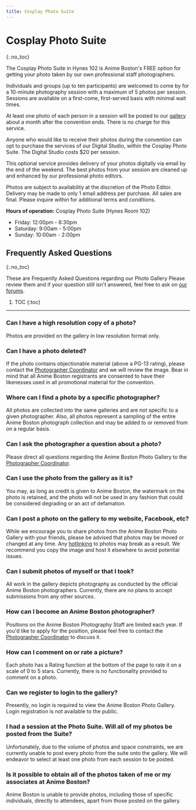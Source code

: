 ```yaml
---
title: Cosplay Photo Suite
---
```

# Cosplay Photo Suite
{:.no_toc}

The Cosplay Photo Suite in Hynes 102 is Anime Boston's FREE option for getting your photo taken by our own professional staff photographers.

Individuals and groups (up to ten participants) are welcomed to come by for a 10-minute photography session with a maximum of 5 photos per session. Sessions are available on a first-come, first-served basis with minimal wait times.

At least one photo of each person in a session will be posted to our [gallery](http://gallery.animeboston.com) about a month after the convention ends. There is no charge for this service.

Anyone who would like to receive their photos during the convention can opt to purchase the services of our Digital Studio, within the Cosplay Photo Suite. The Digital Studio costs $20 per session.

This optional service provides delivery of your photos digitally via email by the end of the weekend. The best photos from your session are cleaned up and enhanced by our professional photo editors.

Photos are subject to availability at the discretion of the Photo Editor. Delivery may be made to only 1 email address per purchase. All sales are final. Please inquire within for additional terms and conditions.

**Hours of operation:** Cosplay Photo Suite (Hynes Room 102)
* Friday: 12:00pm - 8:30pm
* Saturday: 9:00am - 5:00pm
* Sunday: 10:00am - 2:00pm

## Frequently Asked Questions
{:.no_toc}

These are Frequently Asked Questions regarding our Photo Gallery  Please review them and if your question still isn't answered, feel free to ask on [our forums](https://forums.animeboston.com).

1. TOC
{:toc}

---

### Can I have a high resolution copy of a photo?
Photos are provided on the gallery in low resolution format only.

### Can I have a photo deleted?
If the photo contains objectionable material (above a PG-13 rating), please contact the [Photographer Coordinator](/about/contact/81) and we will review the image. Bear in mind that all Anime Boston registrants are consented to have their likenesses used in all promotional material for the convention.

### Where can I find a photo by a specific photographer?
All photos are collected into the same galleries and are not specific to a given photographer. Also, all photos represent a sampling of the entire Anime Boston photograph collection and may be added to or removed from on a regular basis.

### Can I ask the photographer a question about a photo?
Please direct all questions regarding the Anime Boston Photo Gallery to the [Photographer Coordinator](/about/contact/81).

### Can I use the photo from the gallery as it is?
You may, as long as credit is given to Anime Boston, the watermark on the photo is retained, and the photo will not be used in any fashion that could be considered degrading or an act of defamation.

### Can I post a photo on the gallery to my website, Facebook, etc?
While we encourage you to share photos from the Anime Boston Photo Gallery with your friends, please be advised that photos may be moved or changed at any time. Any <a href="http://en.wikipedia.org/wiki/Inline_linking" target="\_blank">hotlinking</a> to photos may break as a result. We recommend you copy the image and host it elsewhere to avoid potential issues.

### Can I submit photos of myself or that I took?
All work in the gallery depicts photography as conducted by the official Anime Boston photographers. Currently, there are no plans to accept submissions from any other sources.

### How can I become an Anime Boston photographer?
Positions on the Anime Boston Photography Staff are limited each year. If you'd like to apply for the position, please feel free to contact the [Photographer Coordinator](/about/contact/81) to discuss it.

### How can I comment on or rate a picture?
Each photo has a Rating function at the bottom of the page to rate it on a scale of 0 to 5 stars. Currently, there is no functionality provided to comment on a photo.

### Can we register to login to the gallery?
Presently, no login is required to view the Anime Boston Photo Gallery. Login registration is not available to the public.

### I had a session at the Photo Suite. Will all of my photos be posted from the Suite?
Unfortunately, due to the volume of photos and space constraints, we are currently unable to post every photo from the suite onto the gallery. We will endeavor to select at least one photo from each session to be posted.

### Is it possible to obtain all of the photos taken of me or my associates at Anime Boston?
Anime Boston is unable to provide photos, including those of specific individuals, directly to attendees, apart from those posted on the gallery.
